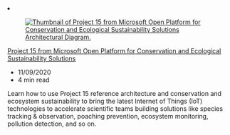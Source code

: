<!-- This file is automatically generated by build/architectures/build_index.py. Any updates will be lost. -->

<!-- markdownlint-disable MD033 -->

<li class="grid-item item-column" data-categories="Internet of Things ">
<article class="card">
    <div class="card-header has-margin-bottom-none" aria-hidden="true">
        <figure class="image diagram has-height-175 has-overflow-hidden level">
            <a href="/azure/architecture/solution-ideas/articles/project-15-iot-sustainability"><img src="/azure/architecture/browse/thumbs/project-15-iot-sustainability.png" class="diagram" alt="Thumbnail of Project 15 from Microsoft Open Platform for Conservation and Ecological Sustainability Solutions Architectural Diagram." data-linktype="relative-path"></a>
        </figure>
    </div>
    <div class="card-content">
        <a class="card-content-title has-margin-top-none" href="/azure/architecture/solution-ideas/articles/project-15-iot-sustainability">
            <p>Project 15 from Microsoft Open Platform for Conservation and Ecological Sustainability Solutions</p>
        </a>
        <ul class="card-content-metadata">
            <li>11/09/2020</li>
            <li>4 min read</li>
        </ul>
        <p class="card-content-description">Learn how to use Project 15 reference architecture and conservation and ecosystem sustainability to bring the latest Internet of Things (IoT) technologies to accelerate scientific teams building solutions like species tracking & observation, poaching prevention, ecosystem monitoring, pollution detection, and so on.</p>
        <div class="bottom-to-top-fade is-hidden-mobile"></div>
    </div>
</article>
</li>
